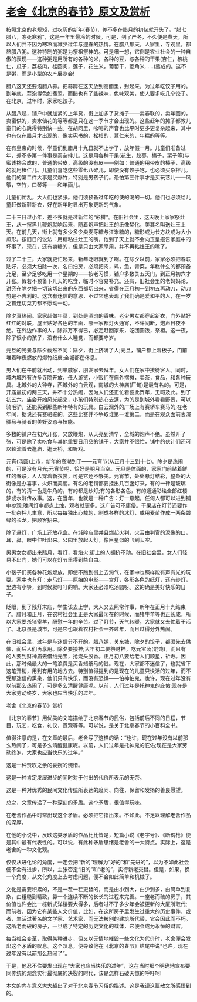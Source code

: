 # [老舍《北京的春节》原文及赏析](https://www.vrrw.net/wx/9040.html)

按照北京的老规矩，过农历的新年(春节)，差不多在腊月的初旬就开头了。“腊七腊八，冻死寒鸦”，这是一年里最冷的时候。可是，到了严冬，不久便是春天，所以人们并不因为寒冷而减少过年与迎春的热情。在腊八那天，人家里，寺观里，都熬腊八粥。这种特制的粥是为祭祖祭神的。可是细一想，它倒是农业社会的一种自傲的表现——这种粥是用所有的各种的米，各种的豆，与各种的干果(杏仁，核桃仁，瓜子，荔枝肉，桂圆肉，莲子，花生米，葡萄干，菱角米……)熬成的。这不是粥，而是小型的农产展览会!

腊八这天还要泡腊八蒜。把蒜瓣在这天放到高醋里，封起来，为过年吃饺子用的。到年底，蒜泡得色如翡翠，而醋也有了些辣味，色味双美，使人要多吃几个饺子。在北京，过年时，家家吃饺子。

从腊八起，铺户中就加紧的上年货，街上加多了货摊子——卖春联的，卖年画的，卖蜜供的，卖水仙花的等等都是只在这一季节才会出现的。这些赶年的摊子都教儿童们的心跳得特别快一些。在胡同里，吆喝的声音也比平时更多更复杂起来，其中也有仅在腊月才出现的，像卖宪书的，松枝的，薏仁米的，年糕的等等。



在有皇帝的时候，学童们到腊月十九日就不上学了，放年假一月。儿童们准备过年，差不多第一件事是买杂拌儿。这是用各种干果(花生，胶枣，榛子，栗子等)与蜜饯搀合成的，普通的带皮，高级的没有皮——例如：普通的用带皮的榛子，高级的就用榛仁儿。儿童们喜吃这些零七八碎儿，即使没有饺子吃，也必须买杂拌儿。他们的第二件大事是买爆竹，特别是男孩子们。恐怕第三件事才是买玩艺儿——风筝，空竹，口琴等——和年画儿。

儿童们忙乱，大人们也紧张。他们须预备过年吃的使的喝的一切。他们也必须给儿童赶做新鞋新衣，好在新年时显出万象更新的气象。

二十三日过小年，差不多就是过新年的“彩排”。在旧社会里，这天晚上家家祭灶王，从一擦黑儿鞭炮就响起来，随着炮声把灶王的纸像焚化，美其名叫送灶王上天。在前几天，街上就有多少多少卖麦芽糖与江米糖的，糖形或为长方块或为大小瓜形。按旧日的说法：用糖粘住灶王的嘴，他到了天上就不会向玉皇报告家庭中的坏事了。现在，还有卖糖的，但是只由大家享用，并不再粘灶王的嘴了。

过了二十三，大家就更忙起来，新年眨眼就到了啊。在除夕以前，家家必须把春联贴好，必须大扫除一次，名曰扫房，必须把肉，鸡，鱼，青菜，年糕什么的都预备充足，至少足够吃用一个星期的——按老习惯，铺户多数关五天门，到正月初六才开张。假若不预备下几天的吃食，临时不容易补充。还有，旧社会里的老妈妈论，讲究在除夕把一切该切出来的东西都切出来，省得在正月初一到初五再动刀，动刀剪是不吉利的。这含有迷信的意思，不过它也表现了我们确是爱和平的人，在一岁之首连切菜刀都不愿动一动。

除夕真热闹。家家赶做年菜，到处是酒肉的香味。老少男女都穿起新衣，门外贴好红红的对联，屋里贴好各色的年画，哪一家都灯火通宵，不许间断，炮声日夜不绝。在外边作事的人，除非万不得已，必定赶回家来，吃团圆饭，祭祖。这一夜，除了很小的孩子，没有什么人睡觉，而都要守岁。

元旦的光景与除夕截然不同：除夕，街上挤满了人;元旦，铺户都上着板子，门前堆着昨夜燃放的爆竹纸皮;全城都在休息。

男人们在午前就出动，到亲戚家，朋友家去拜年。女人们在家中接待客人。同时，城内城外有许多寺院开放，任人游览，小贩们在庙外摆摊，卖茶，食品，和各种玩具。北城外的大钟寺，西城外的白云观，南城的火神庙(厂甸)是最有名的。可是，开庙最初的两三天，并不十分热闹，因为人们还正忙着彼此贺年，无暇及此。到了初五六，庙会开始风光起来，小孩们特别热心去逛，为的是到城外看看野景，可以骑毛驴，还能买到那些新年特有的玩具。白云观外的广场上有赛轿车赛马的;在老年间，据说还有赛骆驼的。这些比赛并不争取谁第一谁第二，而是在观众面前表演骡马与骑者的美好姿态与技能。

多数的铺户在初六开张，又放鞭炮，从天亮到清早，全城的炮声不绝。虽然开了张，可是除了卖吃食与其他重要日用品的铺子，大家并不很忙，铺中的伙计们还可以轮流着去逛庙，逛天桥，和听戏。

元宵(汤圆)上市，新年的高潮到了——元宵节(从正月十三到十七)。除夕是热闹的，可是没有月光;元宵节呢，恰好是明月当空。元旦是体面的，家家门前贴着鲜红的春联，人人穿着新衣裳，可是它还不够美。元宵节，处处悬灯结彩，整条的大街像是办喜事，火炽而美丽。有名的老铺都要挂出几百盏灯来，有的一律是玻璃的，有的清一色是牛角的，有的都是纱灯;有的各形各色，有的通通彩绘全部红楼梦或水浒传故事。这，在当年，也就是一种广告：灯一悬起，任何人都可以进到铺中参观;晚间灯中都点上烛，观者就更多。这广告可不庸俗。干果店在灯节还要作一批杂拌儿生意，所以每每独出心裁的，制成各样的冰灯，或用麦苗作成一两条碧绿的长龙，把顾客招来。

除了悬灯，广场上还放花盒。在城隍庙里并且燃起火判，火舌由判官的泥像的口，耳，鼻，眼中伸吐出来。公园里放起天灯，像巨星似的飞到天空。

男男女女都出来踏月，看灯，看焰火;街上的人拥挤不动。在旧社会里，女人们轻易不出门，她们可以在灯节里得到些自由。

小孩子们买各种花炮燃放，即使不跑到街上去淘气，在家中也照样能有声有光的玩耍。家中也有灯：走马灯——原始的电影——宫灯，各形各色的纸灯，还有纱灯，里边有小铃，到时候就叮叮的响。大家还必须吃汤圆呀。这的确是美好快乐的日子。

眨眼，到了残灯末庙，学生该去上学，大人又去照常作事，新年在正月十九结束了。腊月和正月，在农村社会里正是大家最闲在的时候，而猪牛羊等也正长成，所以大家要杀猪宰羊，酬慰一年的辛苦。过了灯节，天气转暖，大家就又去忙着干活了。北京虽是城市，可是它也跟着农村社会一齐过年，而且过得分外热闹。

在旧社会里，过年是与迷信分不开的。腊八粥，关东糖，除夕的饺子，都须先去供佛，而后人们再享用。除夕要接神;大年初二要祭财神，吃元宝汤(馄饨)，而且有的人要到财神庙去借纸元宝，抢烧头股香。正月初八要给老人们顺星，祈寿。因此，那时候最大的一笔浪费是买香蜡纸马的钱。现在，大家都不迷信了，也就省下这笔开销，用到有用的地方去。特别值得提到的是现在的儿童只快活的过年，而不受那迷信的熏染，他们只有快乐，而没有恐惧——怕神怕鬼。也许，现在过年没有以前那么热闹了，可是多么清醒健康呢。以前，人们过年是托神鬼的庇佑;现在是大家劳动终岁，大家也应当快乐的过年。

老舍《北京的春节》赏析

《北京的春节》用优美的文笔描绘了北京春节的民俗，包括前后不同的日程，节目，玩艺，吃食，礼仪，景观等等。可以说，是关于北京春节的小百科全书。

值得注意的是，在文章的最后，老舍写了这样的话：“也许，现在过年没有以前那么热闹了，可是多么清醒健康呢。以前，人们过年是托神鬼的庇佑;现在是大家劳动终岁，大家也应当快乐的过年。”

这是一种赞叹之余的委婉的惋惜。

这是一种肯定发展进步的同时对于付出的代价所表示的无奈。

这是一种对优秀的民间文化传统所表达的趋同、向往，保留和发扬的善良愿望。

总之，文章传递了一种深刻的矛盾。这个矛盾，很值得玩味。

在老舍作品中时常出现这个矛盾。必须把它指出来。不如此，不足以理解老舍作品的深厚。

在他的小说中，反映这类矛盾的作品比比皆是，短篇小说《老字号》、《断魂枪》便是其中最有代表性的。可以说，有此种矛盾思绪是老舍的一大特点。实际上，这是老舍的一种文化观。

仅仅从进化论的角度，一定会把“新的”理解为“好的”和“先进的”，以为不如此社会便不会有进步，所以，主张否定“旧的”和“老的”，实行新老交替。但是，如果，换一个角度，从文化角度上去考虑问题，便不会如此简单和机械了。

文化是需要积累的，不是一茬一茬更替的，而是由小到大，由少到多，由简单到复杂，由粗糙到精致，靠一个连续不断的长长的过程来完善。一座老而破的房子，其价值也许会比一栋新式洋楼要大得多，后者过不了多少年会被更新的大厦所取代;而前者，因为它有某些人文价值，比如，在这所房子里发生过重大的历史事件，或者，生活过著名的文学家、艺术家，而无法被别的建筑所代替，它会因此而不朽。这所老而破的房子，一旦成了特定的历史文化的载体，它便会成为永恒的财富。

每当社会变革，取得某种进步，但又以无情地摧毁一些文化为代价时，老舍便会发出这个矛盾的叹息。这个叹息，便导致他在《北京的春节》结尾中说“也许，现在过年没有以前那么热闹了”。

于是，他忍不住要发出现在“大家也应当快乐的过年”，这在当时那个明确地宣布要同传统的观念实行最彻底的决裂的时代，该是怎样石破天惊的呼吁呵!

本文的内在意义大大超出了对于北京春节习俗的描述。这是我读这篇散文所感悟到的。

